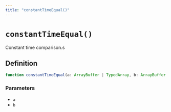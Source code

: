 ```yaml
---
title: "constantTimeEqual()"
---
```


# `constantTimeEqual()`

Constant time comparison.s

## Definition

```ts
function constantTimeEqual(a: ArrayBuffer | TypedArray, b: ArrayBuffer | TypedArray): boolean;
```

### Parameters

- `a`
- `b`
